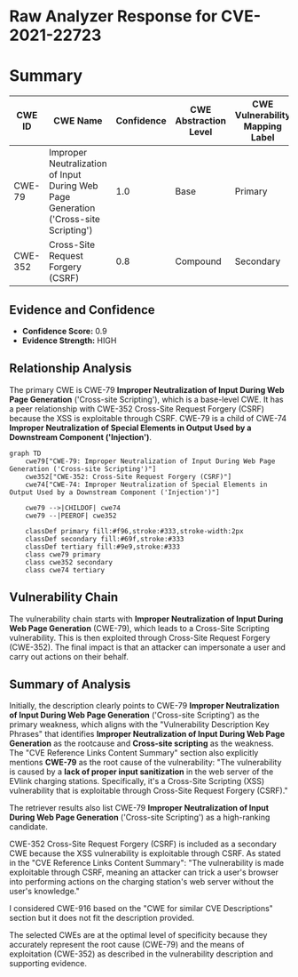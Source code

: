 # Raw Analyzer Response for CVE-2021-22723

# Summary
| CWE ID | CWE Name | Confidence | CWE Abstraction Level | CWE Vulnerability Mapping Label | CWE-Vulnerability Mapping Notes |
|---|---|---|---|---|---|
| CWE-79 | Improper Neutralization of Input During Web Page Generation ('Cross-site Scripting') | 1.0 | Base | Primary | Allowed |
| CWE-352 | Cross-Site Request Forgery (CSRF) | 0.8 | Compound | Secondary | Allowed |

## Evidence and Confidence

*   **Confidence Score:** 0.9
*   **Evidence Strength:** HIGH

## Relationship Analysis
The primary CWE is CWE-79 **Improper Neutralization of Input During Web Page Generation** ('Cross-site Scripting'), which is a base-level CWE. It has a peer relationship with CWE-352 Cross-Site Request Forgery (CSRF) because the XSS is exploitable through CSRF. CWE-79 is a child of CWE-74 **Improper Neutralization of Special Elements in Output Used by a Downstream Component ('Injection')**.

```mermaid
graph TD
    cwe79["CWE-79: Improper Neutralization of Input During Web Page Generation ('Cross-site Scripting')"]
    cwe352["CWE-352: Cross-Site Request Forgery (CSRF)"]
    cwe74["CWE-74: Improper Neutralization of Special Elements in Output Used by a Downstream Component ('Injection')"]
    
    cwe79 -->|CHILDOF| cwe74
    cwe79 --|PEEROF| cwe352

    classDef primary fill:#f96,stroke:#333,stroke-width:2px
    classDef secondary fill:#69f,stroke:#333
    classDef tertiary fill:#9e9,stroke:#333
    class cwe79 primary
    class cwe352 secondary
    class cwe74 tertiary
```

## Vulnerability Chain
The vulnerability chain starts with **Improper Neutralization of Input During Web Page Generation** (CWE-79), which leads to a Cross-Site Scripting vulnerability. This is then exploited through Cross-Site Request Forgery (CWE-352). The final impact is that an attacker can impersonate a user and carry out actions on their behalf.

## Summary of Analysis
Initially, the description clearly points to CWE-79 **Improper Neutralization of Input During Web Page Generation** ('Cross-site Scripting') as the primary weakness, which aligns with the "Vulnerability Description Key Phrases" that identifies **Improper Neutralization of Input During Web Page Generation** as the rootcause and **Cross-site scripting** as the weakness. The "CVE Reference Links Content Summary" section also explicitly mentions **CWE-79** as the root cause of the vulnerability: "The vulnerability is caused by a **lack of proper input sanitization** in the web server of the EVlink charging stations. Specifically, it's a Cross-Site Scripting (XSS) vulnerability that is exploitable through Cross-Site Request Forgery (CSRF)."

The retriever results also list CWE-79 **Improper Neutralization of Input During Web Page Generation** ('Cross-site Scripting') as a high-ranking candidate.

CWE-352 Cross-Site Request Forgery (CSRF) is included as a secondary CWE because the XSS vulnerability is exploitable through CSRF. As stated in the "CVE Reference Links Content Summary": "The vulnerability is made exploitable through CSRF, meaning an attacker can trick a user's browser into performing actions on the charging station's web server without the user's knowledge."

I considered CWE-916 based on the "CWE for similar CVE Descriptions" section but it does not fit the description provided.

The selected CWEs are at the optimal level of specificity because they accurately represent the root cause (CWE-79) and the means of exploitation (CWE-352) as described in the vulnerability description and supporting evidence.